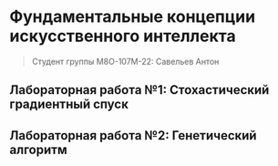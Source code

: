 # Фундаментальные концепции искусственного интеллекта
> Студент группы М8О-107М-22: Савельев Антон

## Лабораторная работа №1: Стохастический градиентный спуск
## Лабораторная работа №2: Генетический алгоритм 
